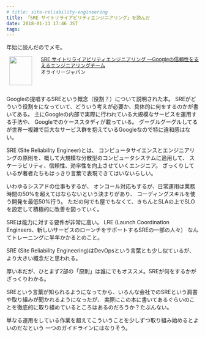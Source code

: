 ```yaml
---
# title: site-reliability-engineering
title: 「SRE サイトリライアビリティエンジニアリング」を読んだ
date: 2018-01-13 17:46 JST
tags:
---
```


年始に読んだのでメモ。

<!-- markdownlint-disable MD045 -->
<div class="babylink-box" style="overflow: hidden; font-size: small; zoom: 1; margin: 15px 0; text-align: left;"><div class="babylink-image" style="float: left; margin: 0px 15px 10px 0px; width: 75px; height: 75px; text-align: center;"><a href="http://www.amazon.co.jp/exec/obidos/ASIN/4873117917/ikuwow-22/" rel="nofollow" target="_blank"><img style="border-top: medium none; border-right: medium none; border-bottom: medium none; border-left: medium none;" src="https://images-fe.ssl-images-amazon.com/images/I/51Ybz%2B6kIsL._SL75_.jpg" width="59" height="75" /></a></div><div class="babylink-info" style="overflow: hidden; zoom: 1; line-height: 120%;"><div class="babylink-title" style="margin-bottom: 2px; line-height: 120%;"><a href="http://www.amazon.co.jp/exec/obidos/ASIN/4873117917/ikuwow-22/" rel="nofollow" target="_blank">SRE サイトリライアビリティエンジニアリング ―Googleの信頼性を支えるエンジニアリングチーム</a></div><div class="babylink-manufacturer" style="margin-bottom: 5px;">オライリージャパン</div></div><div class="booklink-footer" style="clear: left"></div></div>

Googleの提唱するSREという概念（役割？）について説明された本。
SREがどういう役割をになっていて、どういう考えが必要か、具体的に何をするのかが書いてある。
主にGoogleの内部で実際に行われている大規模なサービスを運用する手法や、
Googleでのケーススタディが載っている。
グーグルグーグルしてるが世界一複雑で巨大なサービス群を抱えているGoogleなので特に違和感はない。

SRE (Site Reliability Engineer)とは、
コンピュータサイエンスとエンジニアリングの原則を、概して大規模な分散型のコンピュータシステムに適用して、
スケーラビリティ、信頼性、効率性を向上させていくエンジニア。
ざっくりしているが著者たちもはっきり言葉で表現できてはいないらしい。

いわゆるシスアドの仕事もするが、
オンコール対応もするが、日常運用は業務時間の50%を超えてはならないという決まりがあり、
コーディングスキルを使う開発を最低50%行う。
ただの何でも屋でもなくて、きちんとSLAの上でSLOを設定して積極的に改善を図っていく。

SREは能力に対する要件が非常に高い。
LRE (Launch Coordination Engineers、新しいサービスのローンチをサポートするSREの一部の人々）
なんてトレーニングに半年かかるとのこと。

SRE (Site Reliability Engineering)はDevOpsという言葉とも少し似ているが、より大きい概念だと思われる。

厚い本だが、ひとまず2部の「原則」は誰にでもオススメ。SREが何をするかがざっくりわかる。

SREという言葉が知られるようになってから、いろんな会社でのSREという肩書や取り組みが聞かれるようになったが、
実際にこの本に書いてあるぐらいのことを徹底的に取り組めているところはあるのだろうか？たぶんない。

単なる運用をしている作業を超えてこういうことを少しずつ取り組み始めるとよいのだなという
一つのガイドラインにはなりそう。
